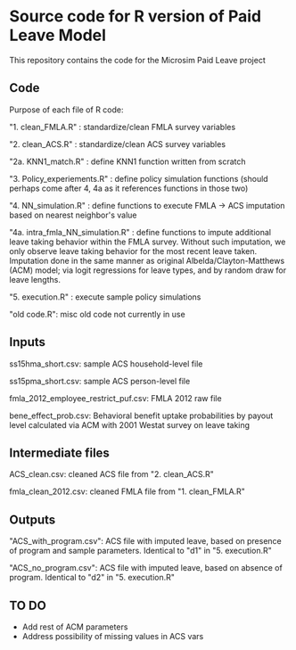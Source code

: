 # Source code for R version of Paid Leave Model 

This repository contains the code for the Microsim Paid Leave project

## Code
Purpose of each file of R code:

"1. clean_FMLA.R" : standardize/clean FMLA survey variables

"2. clean_ACS.R"  : standardize/clean ACS survey variables

"2a. KNN1_match.R" : define KNN1 function written from scratch

"3. Policy_experiements.R" : define policy simulation functions (should perhaps come after 4, 4a as it references functions in those two)

"4. NN_simulation.R" : define functions to execute FMLA -> ACS imputation based on nearest neighbor's value

"4a. intra_fmla_NN_simulation.R" : define functions to impute additional leave taking behavior within the FMLA survey. Without such imputation, we only observe leave taking behavior for the most recent leave taken. Imputation done in the same manner as original Albelda/Clayton-Matthews (ACM) model; via logit regressions for leave types, and by random draw for leave lengths.

"5. execution.R" : execute sample policy simulations 

"old code.R": misc old code not currently in use

## Inputs
ss15hma_short.csv: sample ACS household-level file

ss15pma_short.csv: sample ACS person-level file

fmla_2012_employee_restrict_puf.csv: FMLA 2012 raw file

bene_effect_prob.csv: Behavioral benefit uptake probabilities by payout level calculated via ACM with 2001 Westat survey on leave taking

## Intermediate files
ACS_clean.csv: cleaned ACS file from "2. clean_ACS.R"

fmla_clean_2012.csv: cleaned FMLA file from "1. clean_FMLA.R"

## Outputs
"ACS_with_program.csv": ACS file with imputed leave, based on presence of program and sample parameters. Identical to "d1" in "5. execution.R"

"ACS_no_program.csv": ACS file with imputed leave, based on absence of program. Identical to "d2" in "5. execution.R"

## TO DO
- Add rest of ACM parameters 
- Address possibility of missing values in ACS vars
